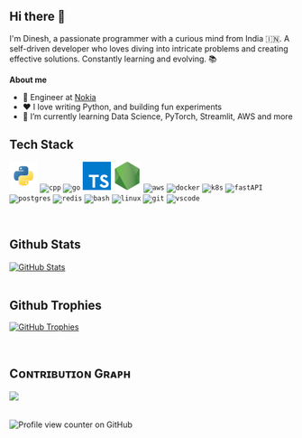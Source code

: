 ## Hi there 👋
I'm Dinesh, a passionate programmer with a curious mind from India 🇮🇳.
A self-driven developer who loves diving into intricate problems and creating effective solutions. Constantly learning and evolving. 📚

**About me**
- 💼 Engineer at [Nokia](http://nokia.com/)
- ❤️ I love writing Python, and building fun experiments
- 🌱 I’m currently learning Data Science, PyTorch, Streamlit, AWS and more


<h2 align="left">Tech Stack</h2>

<code><img height="50" alt="python" src="https://raw.githubusercontent.com/github/explore/80688e429a7d4ef2fca1e82350fe8e3517d3494d/topics/python/python.png"></code>
<code><img height="50" alt="cpp" src="https://cdn.jsdelivr.net/gh/devicons/devicon/icons/cplusplus/cplusplus-original.svg"></code>
<code><img height="50" alt="go" src="https://cdn.jsdelivr.net/gh/devicons/devicon/icons/go/go-original-wordmark.svg"></code>
<code><img height="50" alt="typescript" src="https://raw.githubusercontent.com/github/explore/80688e429a7d4ef2fca1e82350fe8e3517d3494d/topics/typescript/typescript.png"></code>
<code><img height="50" alt="nodejs" src="https://raw.githubusercontent.com/github/explore/80688e429a7d4ef2fca1e82350fe8e3517d3494d/topics/nodejs/nodejs.png"></code>
<code><img height="50" alt="aws" src="https://cdn.jsdelivr.net/gh/devicons/devicon/icons/amazonwebservices/amazonwebservices-original-wordmark.svg"></code>
<code><img height="50" alt="docker" src="https://cdn.jsdelivr.net/gh/devicons/devicon/icons/docker/docker-original.svg"></code>
<code><img height="50" alt="k8s" src="https://cdn.jsdelivr.net/gh/devicons/devicon/icons/kubernetes/kubernetes-original-wordmark.svg"></code>
<code><img height="50" alt="fastAPI" src="https://cdn.jsdelivr.net/gh/devicons/devicon/icons/fastapi/fastapi-original.svg"></code>
<code><img height="50" alt="postgres" src="https://cdn.jsdelivr.net/gh/devicons/devicon/icons/postgresql/postgresql-original-wordmark.svg"></code>
<code><img height="50" alt="redis" src="https://cdn.jsdelivr.net/gh/devicons/devicon/icons/redis/redis-original-wordmark.svg"></code>
<code><img height="50" alt="bash" src="https://cdn.jsdelivr.net/gh/devicons/devicon/icons/bash/bash-original.svg"></code>
<code><img height="50" alt="linux" src="https://cdn.jsdelivr.net/gh/devicons/devicon/icons/linux/linux-original.svg"></code>
<code><img height="50" alt="git" src="https://cdn.jsdelivr.net/gh/devicons/devicon/icons/git/git-original.svg"></code>
<code><img height="50" alt="vscode" src="https://cdn.jsdelivr.net/gh/devicons/devicon/icons/vscode/vscode-original.svg"></code>

<br>
<!--
<p style="display: flex; justify-contect: space-between;">
<img alt="Github Contribution Stats" src="https://github-contribution-stats.vercel.app/api/?username=DineshReddyK"/> 
<img style="border-radius: 5px; margin: 0 0 5px 35px;" alt="GIF" width="320px" height="240px" src="https://miro.medium.com/max/875/1*Urc28sbnORGOW5oyohQ06g.gif" />
-->

<h2 align="left"> Github Stats </h2>
<div align="left">
  <a href="https://github.com/dineshreddyk">
   <img align="center" src="https://github-readme-stats.vercel.app/api?username=dineshreddyk&count_private=true&show_icons=true&theme=nightowl&bg_color=0,000000,441350&title_color=c56a90&text_color=ffffff&rank_icon=github&hide=vommits&show=reviews,prs_merged,prs_merged_percentage" alt="GitHub Stats" />
  </a>
<!--   <a href="https://github.com/dineshreddyk">
    <img align="center" src="https://streak-stats.demolab.com?user=dineshreddyk&theme=nightowl&background=0,000000,441350&fire=ffeb95&ring=ffeb95&sideNums=ffffff&sideLabels=ffffff&dates=c56a90&currStreakNum=ffffff" alt="Streak Stats" />
  </a> -->
</div>
<br>

<!--Trophies Section-->   
<h2 align="left">Github Trophies</h2>
<p align="left">
  <a href="https://github.com/dineshreddyk">
    <picture>
      <source media="(prefers-color-scheme: dark)" srcset="https://github-profile-trophy.vercel.app/?username=dineshreddyk&no-bg=true&row=2&column=6&margin-w=20&margin-h=20&theme=monokai">
      <source media="(prefers-color-scheme: light)" srcset="https://github-profile-trophy.vercel.app/?username=dineshreddyk&no-bg=true&row=2&column=6&margin-w=20&margin-h=20">
      <img alt="GitHub Trophies" src="https://github-profile-trophy.vercel.app/?username=dineshreddyk&no-bg=true&no-frame=true&row=2&column=6&margin-w=20&margin-h=20">
    </picture>
  </a>
</p>
<br>

<!--Contribution Graph-->
<h2 align="left"> Cᴏɴᴛʀɪʙᴜᴛɪᴏɴ Gʀᴀᴘʜ </h2>
<div align="left">
    <img src="https://github-readme-activity-graph.vercel.app/graph?username=dineshreddyk&bg_color=220a28&&color=ffffff&line=c56a90&point=ffeb95&area=false&hide_border=false" border-radius="15">
</div>
<br>

<!--
![Dinesh's GitHub stats](https://github-readme-stats.vercel.app/api?username=dineshreddyk&show_icons=true&theme=transparent&include_all_commits=true&hide_border=true) ![Dinesh's Language stats](https://github-readme-stats.vercel.app/api/top-langs/?username=DineshReddyK&show_icons=true&theme=transparent&hide_border=true) 
</p>
-->

![Profile view counter on GitHub](https://komarev.com/ghpvc/?username=dineshreddyk)
